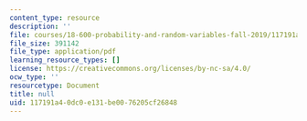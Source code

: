 ```yaml
---
content_type: resource
description: ''
file: courses/18-600-probability-and-random-variables-fall-2019/117191a40dc0e131be0076205cf26848_MIT18_600F19_lec14.pdf
file_size: 391142
file_type: application/pdf
learning_resource_types: []
license: https://creativecommons.org/licenses/by-nc-sa/4.0/
ocw_type: ''
resourcetype: Document
title: null
uid: 117191a4-0dc0-e131-be00-76205cf26848
---
```

